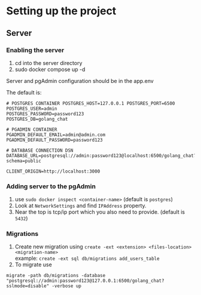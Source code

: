 # Setting up the project
## Server 

### Enabling the server
1. cd into the server directory
2. sudo docker compose up -d

Server and pgAdmin configuration should be in the app.env

The default is:

```dotenv
# POSTGRES CONTAINER POSTGRES_HOST=127.0.0.1 POSTGRES_PORT=6500
POSTGRES_USER=admin
POSTGRES_PASSWORD=password123
POSTGRES_DB=golang_chat

# PGADMIN CONTAINER
PGADMIN_DEFAULT_EMAIL=admin@admin.com
PGADMIN_DEFAULT_PASSWORD=password123

# DATABASE CONNECTION DSN
DATABASE_URL=postgresql://admin:password123@localhost:6500/golang_chat?schema=public

CLIENT_ORIGIN=http://localhost:3000
```

### Adding server to the pgAdmin
1. use `sudo docker inspect <container-name>` (default is `postgres`)
2. Look at `NetworkSettings` and find `IPAddress` property.
3. Near the top is tcp/ip port which you also need to provide. (default is `5432`)

### Migrations
1. Create new migration using
    `create -ext <extension> <files-location> <migration-name>`  
    example: `create -ext sql db/migrations add_users_table`
2. To migrate use
```
migrate -path db/migrations -database "postgresql://admin:password123@127.0.0.1:6500/golang_chat?sslmode=disable" -verbose up
```